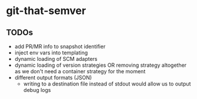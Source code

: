 # git-that-semver

## TODOs

- add PR/MR info to snapshot identifier
- inject env vars into templating
- dynamic loading of SCM adapters
- dynamic loading of version strategies OR removing strategy altogether as we don't need a container strategy for the moment
- different output formats (JSON)
  - writing to a destination file instead of stdout would allow us to output debug logs
